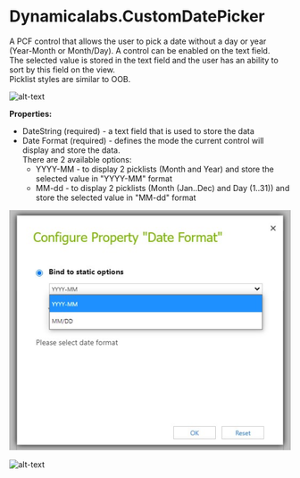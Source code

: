# Dynamicalabs.CustomDatePicker
A PCF control that allows the user to pick a date without a day or year (Year-Month or Month/Day). A control can be enabled on the text field. \
The selected value is stored in the text field and the user has an ability to sort by this field on the view.  
Picklist styles are similar to OOB.

![alt-text](https://github.com/tswetkoff/Dynamicalabs.CustomDatePicker/blob/master/media/Custom%20Date%20Picker.gif?raw=true "Demo")

**Properties:**
* DateString (required) - a text field that is used to store the data
* Date Format (required) - defines the mode the current control will display and store the data.\
There are 2 available options:
  - YYYY-MM - to display 2 picklists (Month and Year) and store the selected value in "YYYY-MM" format 
  - MM-dd - to display 2 picklists (Month (Jan..Dec) and Day (1..31)) and store the selected value in "MM-dd" format 

![alt-text](https://github.com/tswetkoff/Dynamicalabs.CustomDatePicker/blob/master/media/DateFormatProperty.jpg?raw=true "Date Format Property")


![alt-text](https://static.wixstatic.com/media/3d222f_42a9d9ce4b234fb9a13b966eb3d83319~mv2.jpg/v1/fill/w_323,h_69,al_c,q_80,usm_0.66_1.00_0.01/Untitled%20(500%20x%20300%20px)_edited.webp)
